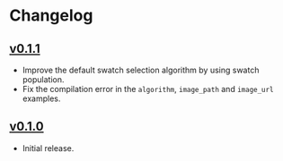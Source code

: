 # Changelog

## [v0.1.1](https://github.com/t28hub/auto-palette/releases/tag/v0.1.1)

* Improve the default swatch selection algorithm by using swatch population.
* Fix the compilation error in the `algorithm`, `image_path` and `image_url` examples.

## [v0.1.0](https://github.com/t28hub/auto-palette/releases/tag/v0.1.0)

* Initial release.
